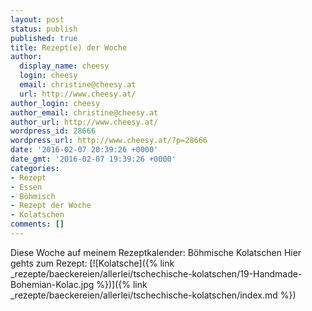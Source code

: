 ```yaml
---
layout: post
status: publish
published: true
title: Rezept(e) der Woche
author:
  display_name: cheesy
  login: cheesy
  email: christine@cheesy.at
  url: http://www.cheesy.at/
author_login: cheesy
author_email: christine@cheesy.at
author_url: http://www.cheesy.at/
wordpress_id: 28666
wordpress_url: http://www.cheesy.at/?p=28666
date: '2016-02-07 20:39:26 +0000'
date_gmt: '2016-02-07 19:39:26 +0000'
categories:
- Rezept
- Essen
- Böhmisch
- Rezept der Woche
- Kolatschen
comments: []
---
```

Diese Woche auf meinem Rezeptkalender: Böhmische Kolatschen
Hier gehts zum Rezept:
[![Kolatsche]({% link _rezepte/baeckereien/allerlei/tschechische-kolatschen/19-Handmade-Bohemian-Kolac.jpg %})]({% link _rezepte/baeckereien/allerlei/tschechische-kolatschen/index.md %})
